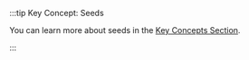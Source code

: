 :::tip Key Concept: Seeds

You can learn more about seeds in the [Key Concepts Section](./../key_concepts/seeds.md).

:::